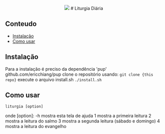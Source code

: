 <p align=center>
<img src="https://img.shields.io/badge/os-linux-brightgreen">
# Liturgia Diária
</p>

## Conteudo

- [Instalação](#Instalação)
- [Como usar](#Como-usar)


## Instalação 
Para a instalação é preciso da dependência 'pup' github.com/ericchiang/pup
clone o repositório usando:
```git clone {this repo}``` 
execute o arquivo install.sh
```./install.sh```

## Como usar
```liturgia [option]```

onde [option]:
  -h  mostra esta tela de ajuda 
  1  mostra a primeira leitura 
  2  mostra a leitura do salmo
  3  mostra a segunda leitura (sábado e domingo)
  4  mostra a leitura do evangelho 

